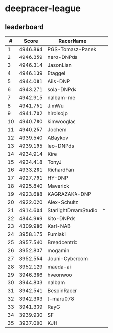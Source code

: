 # deepracer-league

## leaderboard

<!-- leaderboard -->
| # | Score | RacerName |   |
| - | ----- | --------- | - |
| 1 | 4946.864 | PGS-Tomasz-Panek | |
| 2 | 4946.359 | nero-DNPds | |
| 3 | 4946.314 | JasonLian | |
| 4 | 4946.139 | Etaggel | |
| 5 | 4944.081 | Aiis-DNP | |
| 6 | 4943.271 | sola-DNPds | |
| 7 | 4942.915 | nalbam-me | |
| 8 | 4941.751 | JimWu | |
| 9 | 4941.702 | hiroisojp | |
| 10 | 4940.780 | kimwooglae | |
| 11 | 4940.257 | Jochem | |
| 12 | 4939.540 | ABaykov | |
| 13 | 4939.195 | leo-DNPds | |
| 14 | 4934.914 | Kire | |
| 15 | 4934.418 | TonyJ | |
| 16 | 4933.281 | RichardFan | |
| 17 | 4927.791 | HY-DNP | |
| 18 | 4925.840 | Maverick | |
| 19 | 4923.688 | KAGRAZAKA-DNP | |
| 20 | 4922.020 | Alex-Schultz | |
| 21 | 4914.604 | StarlightDreamStudio | * |
| 22 | 4844.969 | kito-DNPds | |
| 23 | 4309.986 | Karl-NAB | |
| 24 | 3958.175 | Fumiaki | |
| 25 | 3957.540 | Breadcentric | |
| 26 | 3952.837 | mogamin | |
| 27 | 3952.554 | Jouni-Cybercom | |
| 28 | 3952.129 | maeda-ai | |
| 29 | 3946.386 | hyeonwoo | |
| 30 | 3944.833 | nalbam | |
| 31 | 3942.541 | BespinRacer | |
| 32 | 3942.303 | t-maru078 | |
| 33 | 3941.339 | RayG | |
| 34 | 3939.930 | SF | |
| 35 | 3937.000 | KJH | |
